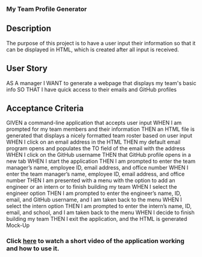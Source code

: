 ### My Team Profile Generator

## Description

The purpose of this project is to have a user input their information so that it can be displayed in HTML, which is created after all input is received.

## User Story

AS A manager
I WANT to generate a webpage that displays my team's basic info 
SO THAT I have quick access to their emails and GitHub profiles

## Acceptance Criteria 

GIVEN a command-line application that accepts user input
WHEN I am prompted for my team members and their information
THEN an HTML file is generated that displays a nicely formatted team roster based on user input
WHEN I click on an email address in the HTML
THEN my default email program opens and populates the TO field of the email with the address
WHEN I click on the GitHub username
THEN that GitHub profile opens in a new tab
WHEN I start the application
THEN I am prompted to enter the team manager’s name, employee ID, email address, and office number
WHEN I enter the team manager’s name, employee ID, email address, and office number
THEN I am presented with a menu with the option to add an engineer or an intern or to finish building my team
WHEN I select the engineer option
THEN I am prompted to enter the engineer’s name, ID, email, and GitHub username, and I am taken back to the menu
WHEN I select the intern option
THEN I am prompted to enter the intern’s name, ID, email, and school, and I am taken back to the menu
WHEN I decide to finish building my team
THEN I exit the application, and the HTML is generated
Mock-Up

### Click [here](https://drive.google.com/file/d/1UTAvwm4WVp9O6VeuxApDWVfLtA9tbwuc/view) to watch a short video of the application working and how to use it.